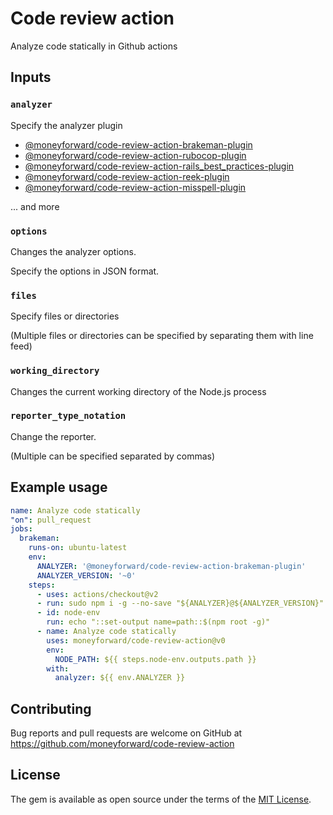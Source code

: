 # Code review action

Analyze code statically in Github actions

## Inputs

### `analyzer`

Specify the analyzer plugin

- [@moneyforward/code-review-action-brakeman-plugin](https://www.npmjs.com/package/@moneyforward/code-review-action-brakeman-plugin)
- [@moneyforward/code-review-action-rubocop-plugin](https://www.npmjs.com/package/@moneyforward/code-review-action-rubocop-plugin)
- [@moneyforward/code-review-action-rails_best_practices-plugin](https://www.npmjs.com/package/@moneyforward/code-review-action-rails_best_practices-plugin)
- [@moneyforward/code-review-action-reek-plugin](https://www.npmjs.com/package/@moneyforward/code-review-action-reek-plugin)
- [@moneyforward/code-review-action-misspell-plugin](https://www.npmjs.com/package/@moneyforward/code-review-action-misspell-plugin)

... and more

### `options`

Changes the analyzer options.

Specify the options in JSON format.

### `files`

Specify files or directories

(Multiple files or directories can be specified by separating them with line feed)

### `working_directory`

Changes the current working directory of the Node.js process

### `reporter_type_notation`

Change the reporter.

(Multiple can be specified separated by commas)

## Example usage

```yaml
name: Analyze code statically
"on": pull_request
jobs:
  brakeman:
    runs-on: ubuntu-latest
    env:
      ANALYZER: '@moneyforward/code-review-action-brakeman-plugin'
      ANALYZER_VERSION: '~0'
    steps:
      - uses: actions/checkout@v2
      - run: sudo npm i -g --no-save "${ANALYZER}@${ANALYZER_VERSION}"
      - id: node-env
        run: echo "::set-output name=path::$(npm root -g)"
      - name: Analyze code statically
        uses: moneyforward/code-review-action@v0
        env:
          NODE_PATH: ${{ steps.node-env.outputs.path }}
        with:
          analyzer: ${{ env.ANALYZER }}
```

## Contributing
Bug reports and pull requests are welcome on GitHub at https://github.com/moneyforward/code-review-action

## License
The gem is available as open source under the terms of the [MIT License](https://opensource.org/licenses/MIT).
